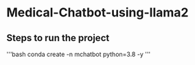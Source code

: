 # Medical-Chatbot-using-llama2



## Steps to run the project

'''bash
 conda create -n mchatbot python=3.8 -y
'''
